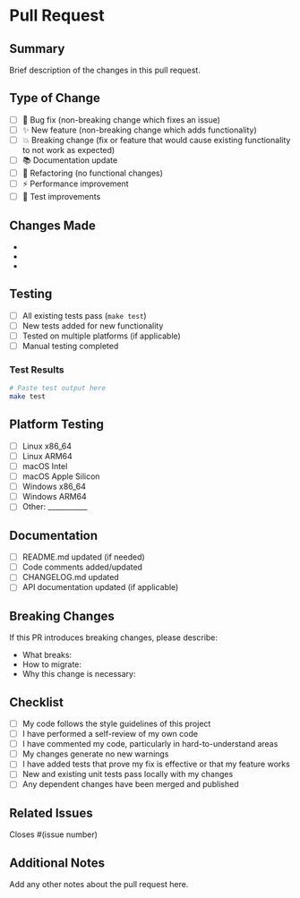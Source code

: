 # Pull Request

## Summary

Brief description of the changes in this pull request.

## Type of Change

- [ ] 🐛 Bug fix (non-breaking change which fixes an issue)
- [ ] ✨ New feature (non-breaking change which adds functionality)
- [ ] 💥 Breaking change (fix or feature that would cause existing functionality to not work as expected)
- [ ] 📚 Documentation update
- [ ] 🔧 Refactoring (no functional changes)
- [ ] ⚡ Performance improvement
- [ ] 🧪 Test improvements

## Changes Made

- 
- 
- 

## Testing

- [ ] All existing tests pass (`make test`)
- [ ] New tests added for new functionality
- [ ] Tested on multiple platforms (if applicable)
- [ ] Manual testing completed

### Test Results

```bash
# Paste test output here
make test
```

## Platform Testing

- [ ] Linux x86_64
- [ ] Linux ARM64  
- [ ] macOS Intel
- [ ] macOS Apple Silicon
- [ ] Windows x86_64
- [ ] Windows ARM64
- [ ] Other: ___________

## Documentation

- [ ] README.md updated (if needed)
- [ ] Code comments added/updated
- [ ] CHANGELOG.md updated
- [ ] API documentation updated (if applicable)

## Breaking Changes

If this PR introduces breaking changes, please describe:

- What breaks:
- How to migrate:
- Why this change is necessary:

## Checklist

- [ ] My code follows the style guidelines of this project
- [ ] I have performed a self-review of my own code
- [ ] I have commented my code, particularly in hard-to-understand areas
- [ ] My changes generate no new warnings
- [ ] I have added tests that prove my fix is effective or that my feature works
- [ ] New and existing unit tests pass locally with my changes
- [ ] Any dependent changes have been merged and published

## Related Issues

Closes #(issue number)

## Additional Notes

Add any other notes about the pull request here.